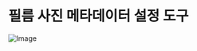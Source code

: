 # 필름 사진 메타데이터 설정 도구

![Image](https://github.com/user-attachments/assets/f47701d5-828d-4246-8b72-d13df61b3228)
